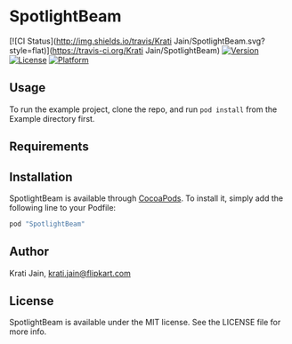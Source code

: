 # SpotlightBeam

[![CI Status](http://img.shields.io/travis/Krati Jain/SpotlightBeam.svg?style=flat)](https://travis-ci.org/Krati Jain/SpotlightBeam)
[![Version](https://img.shields.io/cocoapods/v/SpotlightBeam.svg?style=flat)](http://cocoapods.org/pods/SpotlightBeam)
[![License](https://img.shields.io/cocoapods/l/SpotlightBeam.svg?style=flat)](http://cocoapods.org/pods/SpotlightBeam)
[![Platform](https://img.shields.io/cocoapods/p/SpotlightBeam.svg?style=flat)](http://cocoapods.org/pods/SpotlightBeam)

## Usage

To run the example project, clone the repo, and run `pod install` from the Example directory first.

## Requirements

## Installation

SpotlightBeam is available through [CocoaPods](http://cocoapods.org). To install
it, simply add the following line to your Podfile:

```ruby
pod "SpotlightBeam"
```

## Author

Krati Jain, krati.jain@flipkart.com

## License

SpotlightBeam is available under the MIT license. See the LICENSE file for more info.
